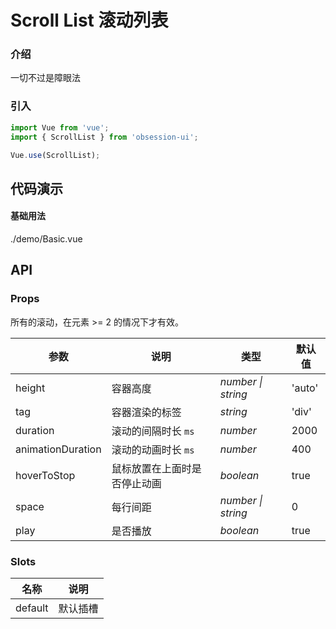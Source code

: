 # Scroll List 滚动列表

### 介绍

一切不过是障眼法

### 引入

```js
import Vue from 'vue';
import { ScrollList } from 'obsession-ui';

Vue.use(ScrollList);
```

## 代码演示

#### 基础用法

<demo-code transform>./demo/Basic.vue</demo-code>

## API

### Props

所有的滚动，在元素 >= 2 的情况下才有效。

| 参数      | 说明           | 类型                                                                | 默认值 |
| --------- | -------------- | ------------------------------------------------------------------- | ------ |
| height   | 容器高度       | _number \| string_          | 'auto'     |
| tag     | 容器渲染的标签   | _string_           | 'div'      |
| duration   | 滚动的间隔时长 `ms` | _number_ | 2000      |
| animationDuration  | 滚动的动画时长 `ms`       | _number_                                                           | 400  |
| hoverToStop      | 鼠标放置在上面时是否停止动画       | _boolean_                                                           | true   |
| space | 每行间距     | _number \| string_                                                    | 0     |
| play | 是否播放     | _boolean_                                                    | true     |

### Slots

| 名称    | 说明     |
| ------- | -------- |
| default | 默认插槽 |
